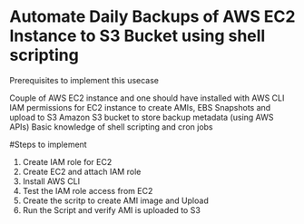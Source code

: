 # Automate Daily Backups of AWS EC2 Instance to S3 Bucket using shell scripting

Prerequisites to implement this usecase

Couple of AWS EC2 instance and one should have installed with AWS CLI
IAM permissions for EC2 instance to create AMIs, EBS Snapshots and upload to S3
Amazon S3 bucket to store backup metadata (using AWS APIs)
Basic knowledge of shell scripting and cron jobs

#Steps to implement
1. Create IAM role for EC2
2. Create EC2 and attach IAM role
3. Install AWS CLI
4. Test the IAM role access from EC2
5. Create the scritp to create AMI image and Upload
6. Run the Script and verify AMI is uploaded to S3
